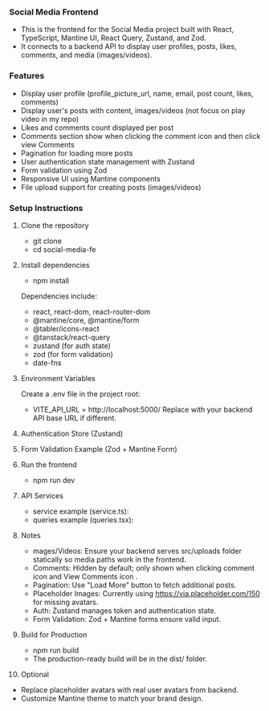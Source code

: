 ### Social Media Frontend

  - This is the frontend for the Social Media project built with React, TypeScript, Mantine UI, React Query, Zustand, and Zod. 
  - It connects to a backend API to display user profiles, posts, likes, comments, and media (images/videos).

### Features

  - Display user profile (profile_picture_url, name, email, post count, likes, comments)
  - Display user's posts with content, images/videos (not focus on play video in my repo)
  - Likes and comments count displayed per post
  - Comments section show when clicking the comment icon and then click view Comments
  - Pagination for loading more posts
  - User authentication state management with Zustand
  - Form validation using Zod
  - Responsive UI using Mantine components
  - File upload support for creating posts (images/videos)

### Setup Instructions

1. Clone the repository

   - git clone <your-repo-url>
   - cd social-media-fe

2. Install dependencies

   - npm install

   Dependencies include:

   - react, react-dom, react-router-dom
   - @mantine/core, @mantine/form
   - @tabler/icons-react
   - @tanstack/react-query
   - zustand (for auth state)
   - zod (for form validation)
   - date-fns

3. Environment Variables

   Create a .env file in the project root:

   - VITE_API_URL = http://localhost:5000/
   Replace with your backend API base URL if different.

4. Authentication Store (Zustand)

5. Form Validation Example (Zod + Mantine Form)

6. Run the frontend

   - npm run dev

7. API Services

   - service example (service.ts):
   - queries example (queries.tsx):

8. Notes

   - mages/Videos: Ensure your backend serves src/uploads folder statically so media paths work in the frontend.
   - Comments: Hidden by default; only shown when clicking comment icon and View Comments icon .
   - Pagination: Use "Load More" button to fetch additional posts.
   - Placeholder Images: Currently using https://via.placeholder.com/150 for missing avatars.
   - Auth: Zustand manages token and authentication state.
   - Form Validation: Zod + Mantine forms ensure valid input.

9. Build for Production

   - npm run build
   - The production-ready build will be in the dist/ folder.

10. Optional

- Replace placeholder avatars with real user avatars from backend.
- Customize Mantine theme to match your brand design.
